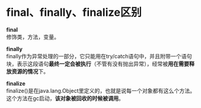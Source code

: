 # final、finally、finalize区别

**final**  
修饰类，方法，变量。

**finally**  
finally作为异常处理的一部分，它只能用在try/catch语句中，并且附带一个语句块，表示这段语句**最终一定会被执行**（不管有没有抛出异常），经常被**用在需要释放资源的情况**下。

**finalize**  
finalize()是在java.lang.Object里定义的，也就是说每一个对象都有这么个方法。这个方法在gc启动，**该对象被回收的时候被调用**。